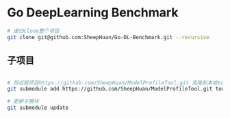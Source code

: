 # Go DeepLearning Benchmark


```bash
# 递归clone整个项目
git clone git@github.com:SheepHuan/Go-DL-Benchmark.git --recursive 

```
## 子项目
```bash

# 将远程项目https://github.com/SheepHuan/ModelProfileTool.git 克隆到本地tools文件夹。
git submodule add https://github.com/SheepHuan/ModelProfileTool.git tools

# 更新子模块
git submodule update
```